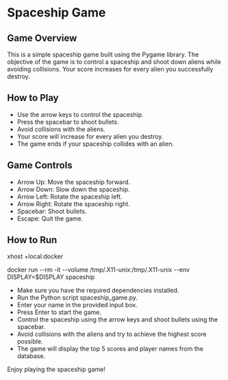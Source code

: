 # Spaceship Game

## Game Overview 
This is a simple spaceship game built using the Pygame library. The objective of the game is to control a spaceship and shoot down aliens while avoiding collisions. Your score increases for every alien you successfully destroy.

## How to Play

 * Use the arrow keys to control the spaceship.
 * Press the spacebar to shoot bullets.
 * Avoid collisions with the aliens.
 * Your score will increase for every alien you destroy.
 * The game ends if your spaceship collides with an alien.


## Game Controls

 * Arrow Up: Move the spaceship forward.
 * Arrow Down: Slow down the spaceship.
 * Arrow Left: Rotate the spaceship left.
 * Arrow Right: Rotate the spaceship right.
 * Spacebar: Shoot bullets.
 * Escape: Quit the game.

## How to Run


xhost +local:docker

docker run --rm -it --volume /tmp/.X11-unix:/tmp/.X11-unix --env DISPLAY=$DISPLAY   spaceship



 * Make sure you have the required dependencies installed.
 * Run the Python script spaceship_game.py.
 * Enter your name in the provided input box.
 * Press Enter to start the game.
 * Control the spaceship using the arrow keys and shoot bullets using the spacebar.
 * Avoid collisions with the aliens and try to achieve the highest score possible.
 * The game will display the top 5 scores and player names from the database.

Enjoy playing the spaceship game!

